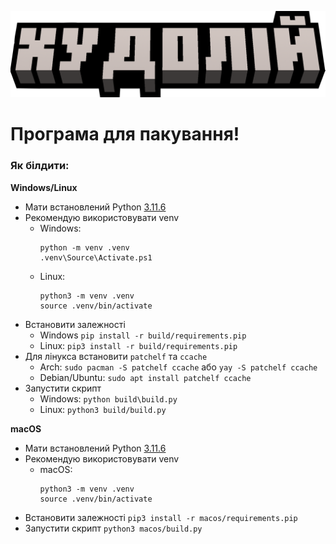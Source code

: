 ![Лого](https://github.com/xxanqw/hudoliy-resourcepack/blob/3e22022f440fbe8a61ce429501d7602c1b17a333/src/logo.png)  
# Програма для пакування!

### Як білдити:
**Windows/Linux**
 - Мати встановлений Python [3.11.6](https://www.python.org/downloads/release/python-3116/#:~:text=Python%20community.-,Files,-Version)
 - Рекомендую використовувати venv
    - Windows:
      ```
      python -m venv .venv
      .venv\Source\Activate.ps1
      ```
    - Linux:
      ```
      python3 -m venv .venv
      source .venv/bin/activate
      ```
 - Встановити залежності
   - Windows `pip install -r build/requirements.pip`
   - Linux: `pip3 install -r build/requirements.pip`
 - Для лінукса встановити `patchelf` та `ccache`
    - Arch: `sudo pacman -S patchelf ccache` або `yay -S patchelf ccache`
    - Debian/Ubuntu: `sudo apt install patchelf ccache`
 - Запустити скрипт
   -  Windows: `python build\build.py`
   -  Linux: `python3 build/build.py`  

**macOS**
 - Мати встановлений Python [3.11.6](https://www.python.org/downloads/release/python-3116/#:~:text=Python%20community.-,Files,-Version)
 - Рекомендую використовувати venv
   - macOS:
     ```
     python3 -m venv .venv
     source .venv/bin/activate
     ```
 - Встановити залежності `pip3 install -r macos/requirements.pip`
 - Запустити скрипт `python3 macos/build.py`
